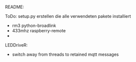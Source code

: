 README:

ToDo:
setup.py erstellen die alle verwendeten pakete installiert
- rm3 python-broadlink
- 433mhz raspberry-remote
-

LEDDriveR:
- switch away from threads to retained mqtt messages